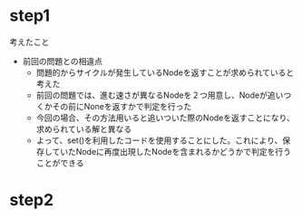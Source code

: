 # step1
考えたこと
- 前回の問題との相違点
  - 問題的からサイクルが発生しているNodeを返すことが求められていると考えた
  - 前回の問題では、進む速さが異なるNodeを２つ用意し、Nodeが追いつくかその前にNoneを返すかで判定を行った
  - 今回の場合、その方法用いると追いついた際のNodeを返すことになり、求められている解と異なる
  - よって、set()を利用したコードを使用することにした。これにより、保存していたNodeに再度出現したNodeを含まれるかどうかで判定を行うことができる

# step2
